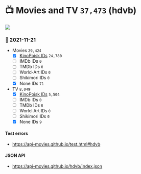 # :tv: Movies and TV `37,473` (hdvb)

<a href="https://API-Movies.github.io"><img src="https://API-Movies.github.io/banner.png?cache"></a>

### :date: 2021-11-21
- Movies `29,424`
  - [x] <a href="https://API-Movies.github.io/hdvb/movie_kinopoisk_ids.json">KinoPoisk IDs</a> `24,780`
  - [ ] IMDb IDs `0`
  - [ ] TMDb IDs `0`
  - [ ] World-Art IDs `0`
  - [ ] Shikimori IDs `0`
  - [x] None IDs `71`
- TV `8,049`
  - [x] <a href="https://API-Movies.github.io/hdvb/tv_kinopoisk_ids.json">KinoPoisk IDs</a> `5,504`
  - [ ] IMDb IDs `0`
  - [ ] TMDb IDs `0`
  - [ ] World-Art IDs `0`
  - [ ] Shikimori IDs `0`
  - [x] None IDs `9`
#### Test errors
- <a href='https://api-movies.github.io/test.html#hdvb'>https://api-movies.github.io/test.html#hdvb</a>
#### JSON API
- <a href='https://api-movies.github.io/hdvb/index.json'>https://api-movies.github.io/hdvb/index.json</a>
